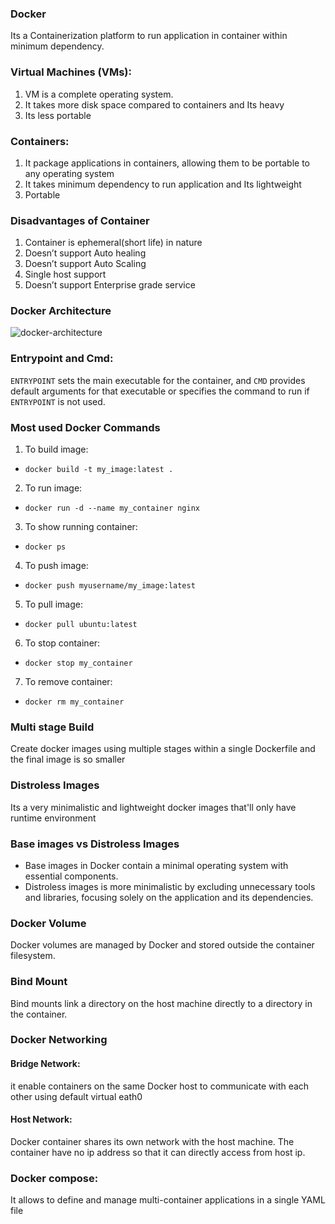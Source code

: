 ### Docker
Its a Containerization platform to run application in container within minimum dependency.

### Virtual Machines (VMs):
1. VM is a complete operating system.
2. It takes more disk space compared to containers and Its heavy
3.  Its less portable

### Containers:
1. It package applications in containers, allowing them to be portable to any operating system
2. It takes minimum dependency to run application and Its lightweight 
3. Portable

### Disadvantages of Container 
1. Container is ephemeral(short life) in nature
2. Doesn’t support Auto healing 
3. Doesn’t support Auto Scaling 
4. Single host support
5. Doesn’t support Enterprise grade service

### Docker Architecture
![docker-architecture](https://user-images.githubusercontent.com/43399466/217507877-212d3a60-143a-4a1d-ab79-4bb615cb4622.png)

### Entrypoint and Cmd:
`ENTRYPOINT` sets the main executable for the container, and `CMD` provides default arguments for that executable or specifies the command to run if `ENTRYPOINT` is not used.

### Most used Docker Commands
1. To build image:
* `docker build -t my_image:latest .`
2. To run image:
* `docker run -d --name my_container nginx`
3. To show running container:
* `docker ps`
4. To push image:
* `docker push myusername/my_image:latest`
5. To pull image:
* `docker pull ubuntu:latest`
6. To stop container:
* `docker stop my_container`
7. To remove container:
* `docker rm my_container`

### Multi stage Build
Create docker images using multiple stages within a single Dockerfile and the final image is so smaller

### Distroless Images
Its a very minimalistic and lightweight docker images that'll only have runtime environment 

### Base images vs Distroless Images
- Base images in Docker contain a minimal operating system with essential components.
- Distroless images is more minimalistic by excluding unnecessary tools and libraries, focusing solely on the application and its dependencies.

### Docker Volume 
Docker volumes are managed by Docker and stored outside the container filesystem.
### Bind Mount
Bind mounts link a directory on the host machine directly to a directory in the container.
### Docker Networking
#### Bridge Network:
it enable containers on the same Docker host to communicate with each other using default virtual eath0
#### Host Network:
Docker container shares its own network with the host machine. The container have no ip address so that it can directly access from host ip.
### Docker compose:
It allows to define and manage multi-container applications in a single YAML file
